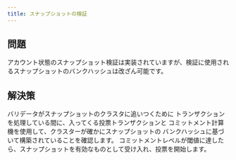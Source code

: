 ```yaml
---
title: スナップショットの検証
---
```


## 問題

アカウント状態のスナップショット検証は実装されていますが、検証に使用されるスナップショットのバンクハッシュは改ざん可能です。

## 解決策

バリデータがスナップショットのクラスタに追いつくために トランザクションを処理している間に、入ってくる投票トランザクションと コミットメント計算機を使用して、クラスターが確かにスナップショットの バンクハッシュに基づいて構築されていることを確認します。 コミットメントレベルが閾値に達したら、スナップショットを有効なものとして受け入れ、投票を開始します。
